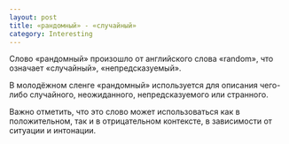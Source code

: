 ```yaml
---
layout: post
title: «рандомный» - «случайный»
category: Interesting
---
```


Слово «рандомный» произошло от английского слова «random», что означает «случайный», «непредсказуемый». 

В молодёжном сленге «рандомный» используется для описания чего-либо случайного, неожиданного, непредсказуемого или странного. 

Важно отметить, что это слово может использоваться как в положительном, так и в отрицательном контексте, в зависимости от ситуации и интонации.

